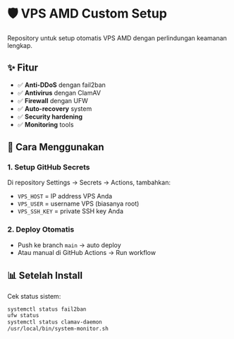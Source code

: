 # 🛡️ VPS AMD Custom Setup

Repository untuk setup otomatis VPS AMD dengan perlindungan keamanan lengkap.

## ✨ Fitur

- ✅ **Anti-DDoS** dengan fail2ban
- ✅ **Antivirus** dengan ClamAV
- ✅ **Firewall** dengan UFW
- ✅ **Auto-recovery** system
- ✅ **Security hardening**
- ✅ **Monitoring** tools

## 🚀 Cara Menggunakan

### 1. Setup GitHub Secrets

Di repository Settings → Secrets → Actions, tambahkan:

- `VPS_HOST` = IP address VPS Anda
- `VPS_USER` = username VPS (biasanya root)
- `VPS_SSH_KEY` = private SSH key Anda

### 2. Deploy Otomatis

- Push ke branch `main` → auto deploy
- Atau manual di GitHub Actions → Run workflow

## 📊 Setelah Install

Cek status sistem:
```bash
systemctl status fail2ban
ufw status
systemctl status clamav-daemon
/usr/local/bin/system-monitor.sh

